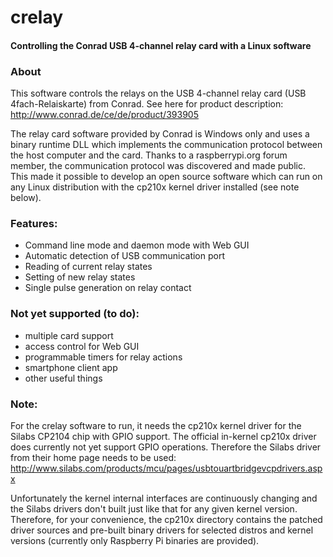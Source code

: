 # crelay
#### Controlling the Conrad USB 4-channel relay card with a Linux software

### About
This software controls the relays on the USB 4-channel relay card (USB 4fach-Relaiskarte) from Conrad. See here for product description: http://www.conrad.de/ce/de/product/393905

The relay card software provided by Conrad is Windows only and uses a binary runtime DLL which implements the communication protocol between the host computer and the card. Thanks to a raspberrypi.org forum member, the communication protocol was discovered and made public. This made it possible to develop an open source software which can run on any Linux distribution with the cp210x kernel driver installed (see note below).

### Features:
- Command line mode and daemon mode with Web GUI
- Automatic detection of USB communication port
- Reading of current relay states
- Setting of new relay states
- Single pulse generation on relay contact

### Not yet supported (to do):
- multiple card support
- access control for Web GUI
- programmable timers for relay actions
- smartphone client app
- other useful things

### Note:
For the crelay software to run, it needs the cp210x kernel driver for the Silabs CP2104 chip with GPIO support. The official in-kernel cp210x driver does currently not yet support GPIO operations. Therefore the Silabs driver from their home page needs to be used:
http://www.silabs.com/products/mcu/pages/usbtouartbridgevcpdrivers.aspx

Unfortunately the kernel internal interfaces are continuously changing and the Silabs drivers don't built just like that for any given kernel version. Therefore, for your convenience, the cp210x directory contains the patched driver sources and pre-built binary drivers for selected distros and kernel versions (currently only Raspberry Pi binaries are provided).
